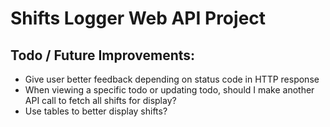 ﻿# Shifts Logger Web API Project

## Todo / Future Improvements:
- Give user better feedback depending on status code in HTTP response
- When viewing a specific todo or updating todo, should I make another API call to fetch all shifts for display?
- Use tables to better display shifts?